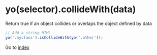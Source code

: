 # yo(selector).collideWith(data)

Return true if an object collides or overlaps the object defined by data

```javascript
// Add a string HTML 
yo('.myclass').isCollideWith(yo('.other'));
```

Go to [index](toc.md)